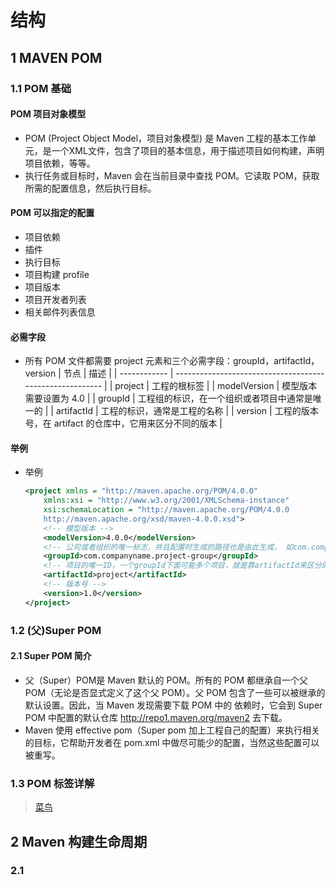 <link rel=stylesheet href=style.css>
<h1> 结构 </h1>
<h2> 1 MAVEN POM </h2>
<h3> 1.1 POM 基础 </h3>
<h4> POM 项目对象模型 </h4>

  - POM (Project Object Model，项目对象模型) 是 Maven 工程的基本工作单元，是一个XML文件，包含了项目的基本信息，用于描述项目如何构建，声明项目依赖，等等。
  - 执行任务或目标时，Maven 会在当前目录中查找 POM。它读取 POM，获取所需的配置信息，然后执行目标。
<h4> POM 可以指定的配置 </h4>

  - 项目依赖
  - 插件
  - 执行目标
  - 项目构建 profile
  - 项目版本
  - 项目开发者列表
  - 相关邮件列表信息
<h4> 必需字段 </h4>

  - 所有 POM 文件都需要 project 元素和三个必需字段：groupId，artifactId，version
    | 节点         | 描述                                                     |
    | ------------ | -------------------------------------------------------- |
    | project      | 工程的根标签                                             |
    | modelVersion | 模型版本需要设置为 4.0                                   |
    | groupId      | 工程组的标识，在一个组织或者项目中通常是唯一的           |
    | artifactId   | 工程的标识，通常是工程的名称                             |
    | version      | 工程的版本号，在 artifact 的仓库中，它用来区分不同的版本 |
<h4> 举例 </h4>

  - 举例
    ```xml
    <project xmlns = "http://maven.apache.org/POM/4.0.0"
        xmlns:xsi = "http://www.w3.org/2001/XMLSchema-instance"
        xsi:schemaLocation = "http://maven.apache.org/POM/4.0.0
        http://maven.apache.org/xsd/maven-4.0.0.xsd">
        <!-- 模型版本 -->
        <modelVersion>4.0.0</modelVersion>
        <!-- 公司或者组织的唯一标志，并且配置时生成的路径也是由此生成， 如com.companyname.project-group，maven会将该项目打成的jar包放本地路径：/com/companyname/project-group -->
        <groupId>com.companyname.project-group</groupId>
        <!-- 项目的唯一ID，一个groupId下面可能多个项目，就是靠artifactId来区分的 -->
        <artifactId>project</artifactId>
        <!-- 版本号 -->
        <version>1.0</version>
    </project>
    ```

<h3> 1.2 (父)Super POM </h3>
<h4> 2.1 Super POM 简介 </h4>

  - 父（Super）POM是 Maven 默认的 POM。所有的 POM 都继承自一个父 POM（无论是否显式定义了这个父 POM）。父 POM 包含了一些可以被继承的默认设置。因此，当 Maven 发现需要下载 POM 中的 依赖时，它会到 Super POM 中配置的默认仓库 http://repo1.maven.org/maven2 去下载。
  - Maven 使用 effective pom（Super pom 加上工程自己的配置）来执行相关的目标，它帮助开发者在 pom.xml 中做尽可能少的配置，当然这些配置可以被重写。

<h3> 1.3 POM 标签详解 </h3>

> [菜鸟](https://www.runoob.com/maven/maven-pom.html)

<h2> 2 Maven 构建生命周期 </h2>
<h3> 2.1  </h3>